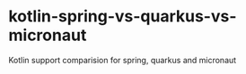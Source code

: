 # kotlin-spring-vs-quarkus-vs-micronaut
Kotlin support comparision for spring, quarkus and micronaut 
